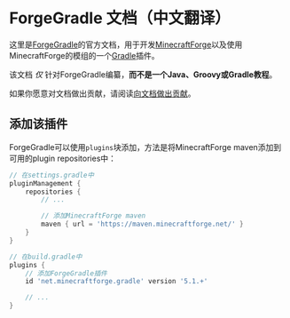 ForgeGradle 文档（中文翻译）
===========================

这里是[ForgeGradle]的官方文档，用于开发[MinecraftForge]以及使用MinecraftForge的模组的一个[Gradle]插件。

该文档 _仅_ 针对ForgeGradle编纂，**而不是一个Java、Groovy或Gradle教程**。

如果你愿意对文档做出贡献，请阅读[向文档做出贡献][contributing]。

添加该插件
---------

ForgeGradle可以使用`plugins`块添加，方法是将MinecraftForge maven添加到可用的plugin repositories中：

```gradle
// 在settings.gradle中
pluginManagement {
    repositories {
        // ...

        // 添加MinecraftForge maven
        maven { url = 'https://maven.minecraftforge.net/' }
    }
}
```

```gradle
// 在build.gradle中
plugins {
    // 添加ForgeGradle插件
    id 'net.minecraftforge.gradle' version '5.1.+'

    // ...
}
```

[ForgeGradle]: https://github.com/MinecraftForge/ForgeGradle
[Gradle]: https://gradle.org/
[MinecraftForge]: https://github.com/MinecraftForge/MinecraftForge
[contributing]: ./contributing.md
